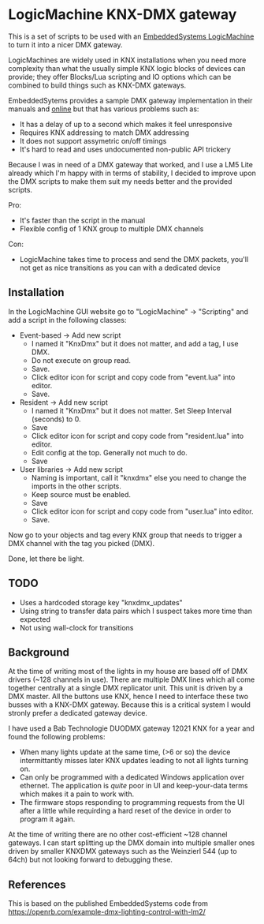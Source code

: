 # LogicMachine KNX-DMX gateway

This is a set of scripts to be used with an [EmbeddedSystems LogicMachine](https://openrb.com/) to turn it into a 
nicer DMX gateway. 

LogicMachines are widely used in KNX installations when you need more complexity than what the usually simple 
KNX logic blocks of devices can provide; they offer Blocks/Lua scripting and IO options which can be combined
to build things such as KNX-DMX gateways.

EmbeddedSytems provides a sample DMX gateway implementation in their manuals and [online](https://openrb.com/example-dmx-lighting-control-with-lm2/) but that has various problems such as:

- It has a delay of up to a second which makes it feel unresponsive
- Requires KNX addressing to match DMX addressing
- It does not support assymetric on/off timings
- It's hard to read and uses undocumented non-public API trickery

Because I was in need of a DMX gateway that worked, and I use a LM5 Lite already which I'm happy with in terms of stability, 
I decided to improve upon the DMX scripts to make them suit my needs better and the provided scripts. 

Pro:
- It's faster than the script in the manual
- Flexible config of 1 KNX group to multiple DMX channels

Con:
- LogicMachine takes time to process and send the DMX packets, you'll not get as nice transitions as you can with a dedicated device

## Installation
In the LogicMachine GUI website go to "LogicMachine" -> "Scripting" and add a script in the following classes:
 - Event-based -> Add new script 
   - I named it "KnxDmx" but it does not matter, and add a tag, I use DMX. 
   - Do not execute on group read. 
   - Save.
   - Click editor icon for script and copy code from "event.lua" into editor. 
   - Save.
 - Resident -> Add new script 
   - I named it "KnxDmx" but it does not matter. Set Sleep Interval (seconds) to 0.
   - Save
   - Click editor icon for script and copy code from "resident.lua" into editor.
   - Edit config at the top. Generally not much to do.
   - Save
 - User libraries -> Add new script
   - Naming is important, call it "knxdmx" else you need to change the imports in the other scripts.
   - Keep source must be enabled.
   - Save
   - Click editor icon for script and copy code from "user.lua" into editor. 
   - Save.

Now go to your objects and tag every KNX group that needs to trigger a DMX channel with the tag you picked (DMX).

Done, let there be light.

## TODO
- Uses a hardcoded storage key "knxdmx_updates"
- Using string to transfer data pairs which I suspect takes more time than expected
- Not using wall-clock for transitions

## Background
At the time of writing most of the lights in my house are based off of DMX drivers (~128 channels in use).
There are multiple DMX lines which all come together centrally at a single DMX replicator unit. 
This unit is driven by a DMX master. 
All the buttons use KNX, hence I need to interface these two busses with a KNX-DMX gateway.
Because this is a critical system I would stronly prefer a dedicated gateway device.

I have used a Bab Technologie DUODMX gateway 12021 KNX for a year and found the following problems: 

- When many lights update at the same time, (>6 or so) the device intermittantly misses later KNX updates leading to not all lights turning on. 
- Can only be programmed with a dedicated Windows application over ethernet. The application is _quite_ poor in UI and keep-your-data terms which makes it a pain to work with.
- The firmware stops responding to programming requests from the UI after a little while requirding a hard reset of the device in order to program it again.  

At the time of writing there are no other cost-efficient ~128 channel gateways. I can start splitting up the DMX domain into
multiple smaller ones driven by smaller KNXDMX gateways such as the Weinzierl 544 (up to 64ch) but not looking forward
to debugging these.

## References
This is based on the published EmbeddedSystems code from https://openrb.com/example-dmx-lighting-control-with-lm2/
